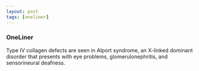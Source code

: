 ```yaml
---
layout: post
tags: [oneliner]
---
```



### OneLiner

Type IV collagen defects are seen in Alport syndrome, an X-linked dominant disorder that presents with eye problems, glomerulonephritis, and sensorineural deafness.
